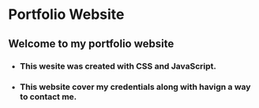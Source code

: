 # Portfolio Website #

## Welcome to my portfolio website <br>
* ### This wesite was created with CSS and JavaScript.<br>
* ### This website cover my credentials along with havign a way to contact me.
